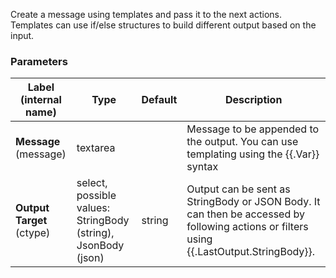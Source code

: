 
 Create a message using templates and pass it to the next actions. Templates can use if/else structures to build different output based on the input.

### Parameters
|Label (internal name)|Type|Default|Description|
|---|---|---|---|
|**Message** (message)|textarea|<no value>|Message to be appended to the output. You can use templating using the {{.Var}} syntax|
|**Output Target** (ctype)|select, possible values: StringBody (string), JsonBody (json)|string|Output can be sent as StringBody or JSON Body. It can then be accessed by following actions or filters using {{.LastOutput.StringBody}}.|





